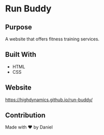 # Run Buddy

## Purpose
A website that offers fitness training services.

## Built With
* HTML
* CSS

## Website
https://highdynamics.github.io/run-buddy/

## Contribution
Made with ❤️ by Daniel
